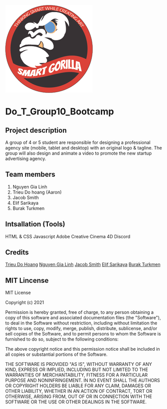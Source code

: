 ![Logo](https://github.com/trieucool274/Do_T_Group10_Bootcamp/blob/main/bootcamp/images/videoLogo.png)



# Do_T_Group10_Bootcamp

## Project description
A group of 4 or 5 student are responsible for designing a professional agency site (mobile, tablet and desktop) with an original logo & tagline. 
The group will also design and animate a video to promote the new startup advertising agency.

## Team members

1. Nguyen Gia Linh 
2. Trieu Do hoang (Aaron)
3. Jacob Smith
4. Elif Sarikaya
5. Burak Turkmen

## Intsallation (Tools)
HTML & CSS
Javascript
Adobe Creative
Cinema 4D
Discord

## Credits

[Trieu Do Hoang](https://github.com/trieucool274)
[Nguyen Gia Linh](https://github.com/Ery205275)
[Jacob Smith](https://github.com/dizzyhippie)
[Elif Sarikaya](https://github.com/Sarikayaelif)
[Burak Turkmen](https://github.com/brktrkmn)

## MIT Lincense
MIT License

Copyright (c) 2021 

Permission is hereby granted, free of charge, to any person obtaining a copy
of this software and associated documentation files (the "Software"), to deal
in the Software without restriction, including without limitation the rights
to use, copy, modify, merge, publish, distribute, sublicense, and/or sell
copies of the Software, and to permit persons to whom the Software is
furnished to do so, subject to the following conditions:

The above copyright notice and this permission notice shall be included in all
copies or substantial portions of the Software.

THE SOFTWARE IS PROVIDED "AS IS", WITHOUT WARRANTY OF ANY KIND, EXPRESS OR
IMPLIED, INCLUDING BUT NOT LIMITED TO THE WARRANTIES OF MERCHANTABILITY,
FITNESS FOR A PARTICULAR PURPOSE AND NONINFRINGEMENT. IN NO EVENT SHALL THE
AUTHORS OR COPYRIGHT HOLDERS BE LIABLE FOR ANY CLAIM, DAMAGES OR OTHER
LIABILITY, WHETHER IN AN ACTION OF CONTRACT, TORT OR OTHERWISE, ARISING FROM,
OUT OF OR IN CONNECTION WITH THE SOFTWARE OR THE USE OR OTHER DEALINGS IN THE
SOFTWARE.
